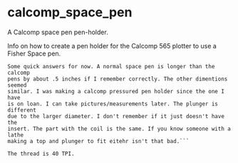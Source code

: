# calcomp_space_pen
A Calcomp space pen pen-holder.

Info on how to create a pen holder for the Calcomp 565 plotter to use a Fisher Space pen.

```
Some quick answers for now. A normal space pen is longer than the calcomp
pens by about .5 inches if I remember correctly. The other dimentions seemed
similar. I was making a calcomp pressured pen holder since the one I have 
is on loan. I can take pictures/measurements later. The plunger is different
due to the larger diameter. I don't remember if it just doesn't have the
insert. The part with the coil is the same. If you know someone with a lathe
making a top and plunger to fit eitehr isn't that bad.```

The thread is 40 TPI.


